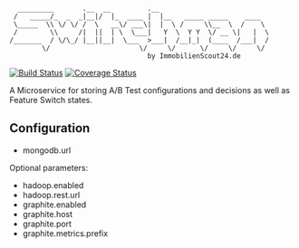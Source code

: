 ```
  _________       .__  __         .__
 /   _____/_  _  _|__|/  |_  ____ |  |__   _____ _____    ____
 \_____  \\ \/ \/ /  \   __\/ ___\|  |  \ /     \\__  \  /    \
 /        \\     /|  ||  | \  \___|   Y  \  Y Y  \/ __ \|   |  \
/_______  / \/\_/ |__||__|  \___  >___|  /__|_|  (____  /___|  /
        \/                      \/     \/      \/     \/     \/
                                  by ImmobilienScout24.de
```
[![Build Status](https://api.travis-ci.org/ImmobilienScout24/switchman.svg?branch=master)](https://travis-ci.org/ImmobilienScout24/switchman)
[![Coverage Status](https://coveralls.io/repos/ImmobilienScout24/switchman/badge.svg)](https://coveralls.io/r/ImmobilienScout24/switchman)

A Microservice for storing A/B Test configurations and decisions as well as Feature Switch states.

## Configuration

* mongodb.url

Optional parameters:
* hadoop.enabled
* hadoop.rest.url
* graphite.enabled
* graphite.host
* graphite.port
* graphite.metrics.prefix
